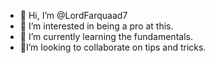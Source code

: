 - 👋 Hi, I’m @LordFarquaad7
- 👀 I’m interested in being a pro at this.
- 🌱 I’m currently learning the fundamentals.
- 🫡I’m looking to collaborate on tips and tricks.

<!---
LordFarquaad7/LordFarquaad7 is a ✨ special ✨ repository because its `README.md` (this file) appears on your GitHub profile.
You can click the Preview link to take a look at your changes.
--->
